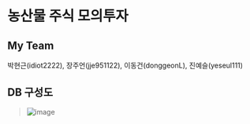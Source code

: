 # 농산물 주식 모의투자

## My Team
<p> 박현근(idiot2222), 장주언(jje951122), 이동건(donggeonL), 진예슬(yeseul111) </p>

## DB 구성도 
> ![image](https://user-images.githubusercontent.com/87507644/135511424-38867834-e55c-440b-bc60-715b711943f2.png)
